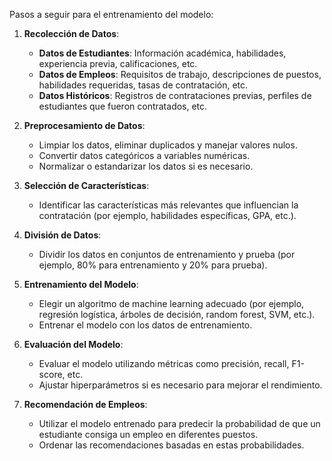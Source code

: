Pasos a seguir para el entrenamiento del modelo:

1. **Recolección de Datos**:
   - **Datos de Estudiantes**: Información académica, habilidades, experiencia previa, calificaciones, etc.
   - **Datos de Empleos**: Requisitos de trabajo, descripciones de puestos, habilidades requeridas, tasas de contratación, etc.
   - **Datos Históricos**: Registros de contrataciones previas, perfiles de estudiantes que fueron contratados, etc.

2. **Preprocesamiento de Datos**:
   - Limpiar los datos, eliminar duplicados y manejar valores nulos.
   - Convertir datos categóricos a variables numéricas.
   - Normalizar o estandarizar los datos si es necesario.

3. **Selección de Características**:
   - Identificar las características más relevantes que influencian la contratación (por ejemplo, habilidades específicas, GPA, etc.).

4. **División de Datos**:
   - Dividir los datos en conjuntos de entrenamiento y prueba (por ejemplo, 80% para entrenamiento y 20% para prueba).

5. **Entrenamiento del Modelo**:
   - Elegir un algoritmo de machine learning adecuado (por ejemplo, regresión logística, árboles de decisión, random forest, SVM, etc.).
   - Entrenar el modelo con los datos de entrenamiento.

6. **Evaluación del Modelo**:
   - Evaluar el modelo utilizando métricas como precisión, recall, F1-score, etc.
   - Ajustar hiperparámetros si es necesario para mejorar el rendimiento.

7. **Recomendación de Empleos**:
   - Utilizar el modelo entrenado para predecir la probabilidad de que un estudiante consiga un empleo en diferentes puestos.
   - Ordenar las recomendaciones basadas en estas probabilidades.